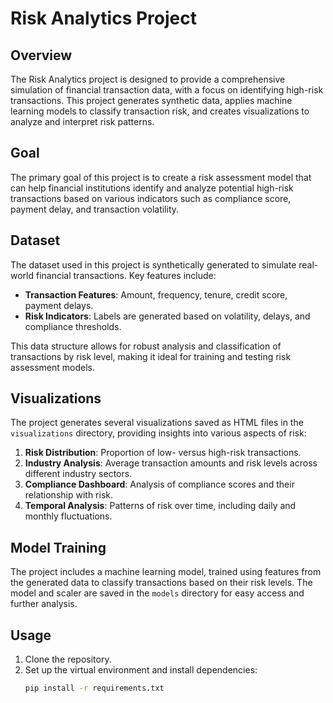 # Risk Analytics Project

## Overview

The Risk Analytics project is designed to provide a comprehensive simulation of financial transaction data, with a focus on identifying high-risk transactions. This project generates synthetic data, applies machine learning models to classify transaction risk, and creates visualizations to analyze and interpret risk patterns.

## Goal

The primary goal of this project is to create a risk assessment model that can help financial institutions identify and analyze potential high-risk transactions based on various indicators such as compliance score, payment delay, and transaction volatility.

## Dataset

The dataset used in this project is synthetically generated to simulate real-world financial transactions. Key features include:

- **Transaction Features**: Amount, frequency, tenure, credit score, payment delays.
- **Risk Indicators**: Labels are generated based on volatility, delays, and compliance thresholds.

This data structure allows for robust analysis and classification of transactions by risk level, making it ideal for training and testing risk assessment models.

## Visualizations

The project generates several visualizations saved as HTML files in the `visualizations` directory, providing insights into various aspects of risk:

1. **Risk Distribution**: Proportion of low- versus high-risk transactions.
2. **Industry Analysis**: Average transaction amounts and risk levels across different industry sectors.
3. **Compliance Dashboard**: Analysis of compliance scores and their relationship with risk.
4. **Temporal Analysis**: Patterns of risk over time, including daily and monthly fluctuations.

## Model Training

The project includes a machine learning model, trained using features from the generated data to classify transactions based on their risk levels. The model and scaler are saved in the `models` directory for easy access and further analysis.

## Usage

1. Clone the repository.
2. Set up the virtual environment and install dependencies:
   ```bash
   pip install -r requirements.txt
